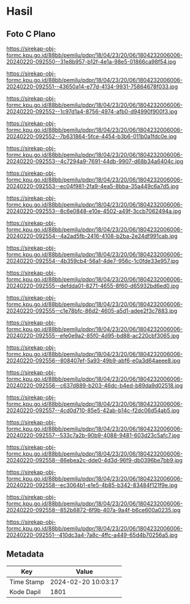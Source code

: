# Hasil

## Foto C Plano

https://sirekap-obj-formc.kpu.go.id/88bb/pemilu/pdpr/18/04/23/20/06/1804232006006-20240220-092550--31e8b957-b12f-4e1a-98e5-01866ca98f54.jpg

https://sirekap-obj-formc.kpu.go.id/88bb/pemilu/pdpr/18/04/23/20/06/1804232006006-20240220-092551--43650a14-e77d-4134-9931-75864678f033.jpg

https://sirekap-obj-formc.kpu.go.id/88bb/pemilu/pdpr/18/04/23/20/06/1804232006006-20240220-092552--1c97d1a4-8756-4974-afb0-d94990f900f3.jpg

https://sirekap-obj-formc.kpu.go.id/88bb/pemilu/pdpr/18/04/23/20/06/1804232006006-20240220-092552--7b631864-5fce-4454-b3b6-011b0a1fdc0e.jpg

https://sirekap-obj-formc.kpu.go.id/88bb/pemilu/pdpr/18/04/23/20/06/1804232006006-20240220-092553--4c7294a9-7691-44db-9907-d68b34a6404c.jpg

https://sirekap-obj-formc.kpu.go.id/88bb/pemilu/pdpr/18/04/23/20/06/1804232006006-20240220-092553--ec04f981-2fa9-4ea5-8bba-35a449c6a7d5.jpg

https://sirekap-obj-formc.kpu.go.id/88bb/pemilu/pdpr/18/04/23/20/06/1804232006006-20240220-092553--8c6e0848-e10e-4502-a49f-3ccb7062494a.jpg

https://sirekap-obj-formc.kpu.go.id/88bb/pemilu/pdpr/18/04/23/20/06/1804232006006-20240220-092554--4a2ad5fb-2416-4108-b2ba-2e24df991cab.jpg

https://sirekap-obj-formc.kpu.go.id/88bb/pemilu/pdpr/18/04/23/20/06/1804232006006-20240220-092554--4b359cb4-56a1-4de7-956c-1c0fde33e957.jpg

https://sirekap-obj-formc.kpu.go.id/88bb/pemilu/pdpr/18/04/23/20/06/1804232006006-20240220-092555--defdda01-8271-4655-8f60-d65932bd6ed0.jpg

https://sirekap-obj-formc.kpu.go.id/88bb/pemilu/pdpr/18/04/23/20/06/1804232006006-20240220-092555--c1e78bfc-86d2-4605-a5d1-adee2f3c7883.jpg

https://sirekap-obj-formc.kpu.go.id/88bb/pemilu/pdpr/18/04/23/20/06/1804232006006-20240220-092555--efe0e9a2-85f0-4d95-bd88-ac220cbf3065.jpg

https://sirekap-obj-formc.kpu.go.id/88bb/pemilu/pdpr/18/04/23/20/06/1804232006006-20240220-092556--808407ef-5a93-49b9-abf6-e0a3d64aeee8.jpg

https://sirekap-obj-formc.kpu.go.id/88bb/pemilu/pdpr/18/04/23/20/06/1804232006006-20240220-092556--c637d889-b203-46dc-b4ed-b89da9d02518.jpg

https://sirekap-obj-formc.kpu.go.id/88bb/pemilu/pdpr/18/04/23/20/06/1804232006006-20240220-092557--4cd0d710-85e5-42ab-b14c-f2dc06d54ab5.jpg

https://sirekap-obj-formc.kpu.go.id/88bb/pemilu/pdpr/18/04/23/20/06/1804232006006-20240220-092557--533c7a2b-90b9-4088-9481-603d23c5afc7.jpg

https://sirekap-obj-formc.kpu.go.id/88bb/pemilu/pdpr/18/04/23/20/06/1804232006006-20240220-092558--86ebea2c-dde0-4d3d-96f9-db0396be7bb9.jpg

https://sirekap-obj-formc.kpu.go.id/88bb/pemilu/pdpr/18/04/23/20/06/1804232006006-20240220-092558--ec3064b1-e1e5-4b85-b342-83484f121f9e.jpg

https://sirekap-obj-formc.kpu.go.id/88bb/pemilu/pdpr/18/04/23/20/06/1804232006006-20240220-092558--852b6872-6f9b-407a-9a4f-b6ce600a0235.jpg

https://sirekap-obj-formc.kpu.go.id/88bb/pemilu/pdpr/18/04/23/20/06/1804232006006-20240220-092551--410dc3a4-7a8c-4ffc-a449-65d4b70256a5.jpg


## Metadata

| Key        | Value               |
| ---------- | ------------------- |
| Time Stamp | 2024-02-20 10:03:17 |
| Kode Dapil | 1801                |



